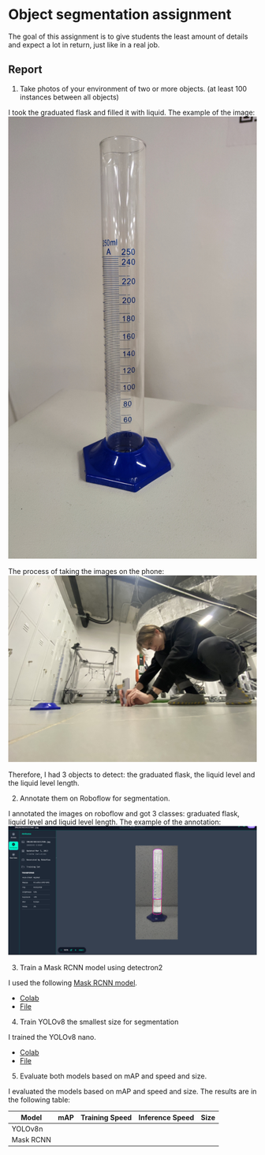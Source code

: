 # Object segmentation assignment

The goal of this assignment is to give students the least amount of details and expect a lot in return, just like in a real job. 

## Report

1. Take photos of your environment of two or more objects. (at least 100 instances between all objects)

I took the graduated flask and filled it with liquid. The example of the image:
![Graduated flask](./readme-images/graduated-flask.jpg)

The process of taking the images on the phone:
![Process of taking the images on the phone](./readme-images/process.jpeg)

Therefore, I had 3 objects to detect: the graduated flask, the liquid level and the liquid level length.

2. Annotate them on Roboflow for segmentation. 

I annotated the images on roboflow and got 3 classes: graduated flask, liquid level and liquid level length. The example of the annotation:
![Annotation example](./readme-images/annotation-example.png)

3. Train a Mask RCNN model using detectron2

I used the following [Mask RCNN model]().

- [Colab]()
- [File](./MaskRCNN.ipynb)

4. Train YOLOv8 the smallest size for segmentation

I trained the YOLOv8 nano.

- [Colab]()
- [File](./YOLOv8n.ipynb)

5. Evaluate both models based on mAP and speed and size.

I evaluated the models based on mAP and speed and size. The results are in the following table:

| Model | mAP | Training Speed | Inference Speed | Size |
| --- | --- | --- | --- | --- |
| YOLOv8n |  |  |  |  |
| Mask RCNN |  |  |  |  |